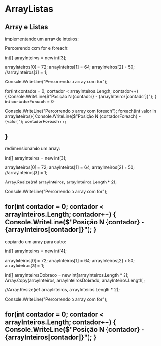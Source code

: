 # ArrayListas
Array e Listas
-----------------------------------------------------
implementando um array de inteiros:

Percorrendo com for e foreach:

int[] arrayInteiros = new int[3];

arrayInteiros[0] = 72;
arrayInteiros[1] = 64;
arrayInteiros[2] = 50;
//arrayInteiros[3] = 1;



Console.WriteLine("Percorrendo o array com for");

for(int contador = 0; contador < arrayInteiros.Length; contador++)   
{
    Console.WriteLine($"Posição N {contador} - {arrayInteiros[contador]}");
}
int contadorForeach = 0;

Console.WriteLine("Percorrendo o array com foreach");
foreach(int valor in arrayInteiros){
Console.WriteLine($"Posição N {contadorForeach} - {valor}");
contadorForeach++;

}
-----------------------------------------------------------------
redimensionando um array:

int[] arrayInteiros = new int[3];

arrayInteiros[0] = 72;
arrayInteiros[1] = 64;
arrayInteiros[2] = 50;
//arrayInteiros[3] = 1;

Array.Resize(ref arrayInteiros, arrayInteiros.Length * 2);

Console.WriteLine("Percorrendo o array com for");

for(int contador = 0; contador < arrayInteiros.Length; contador++)
{
    Console.WriteLine($"Posição N {contador} - {arrayInteiros[contador]}");
}
----------------------------------------------------------
copiando um array para outro:

int[] arrayInteiros = new int[4];

arrayInteiros[0] = 72;
arrayInteiros[1] = 64;
arrayInteiros[2] = 50;
arrayInteiros[3] = 1;

int[] arrayInteirosDobrado = new int[arrayInteiros.Length * 2];
Array.Copy(arrayInteiros, arrayInteirosDobrado, arrayInteiros.Length);

//Array.Resize(ref arrayInteiros, arrayInteiros.Length * 2);

Console.WriteLine("Percorrendo o array com for");

for(int contador = 0; contador < arrayInteiros.Length; contador++)
{
    Console.WriteLine($"Posição N {contador} - {arrayInteiros[contador]}");
}
-----------------------------------------------------------------



